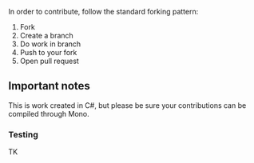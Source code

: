 In order to contribute, follow the standard forking pattern:

1. Fork
2. Create a branch
3. Do work in branch
4. Push to your fork
5. Open pull request

## Important notes

This is work created in C#, but please be sure your contributions can be compiled through Mono. 

### Testing

TK
